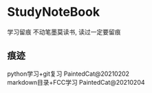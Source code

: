 # StudyNoteBook

学习留痕     不动笔墨莫读书, 读过一定要留痕

## 痕迹
python学习+git复习 PaintedCat@20210202<br/>
markdown目录+FCC学习 PaintedCat@20210204
